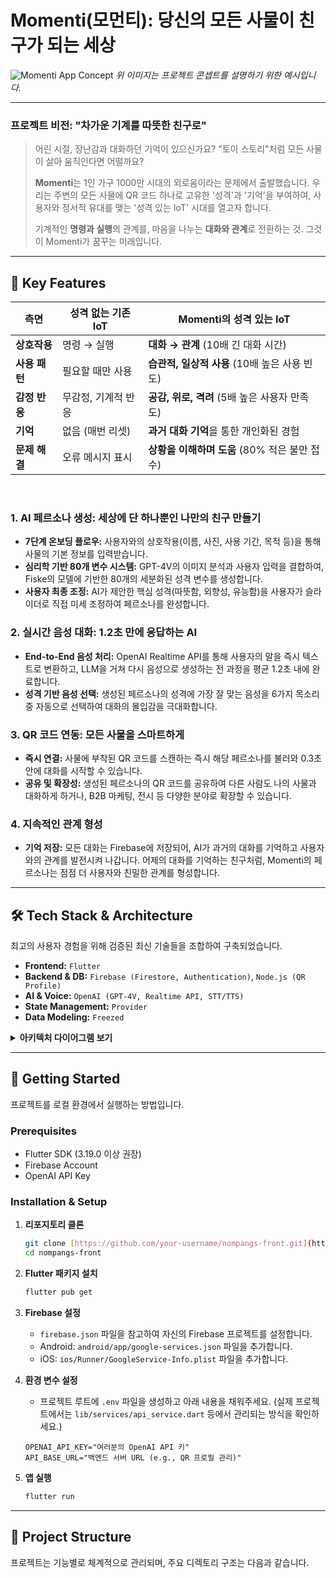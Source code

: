 # Momenti(모먼티): 당신의 모든 사물이 친구가 되는 세상

![Momenti App Concept](https://user-images.githubusercontent.com/your-username/your-repo/your-image-url.png) 
*위 이미지는 프로젝트 콘셉트를 설명하기 위한 예시입니다.*

---

### **프로젝트 비전: "차가운 기계를 따뜻한 친구로"**

> 어린 시절, 장난감과 대화하던 기억이 있으신가요? "토이 스토리"처럼 모든 사물이 살아 움직인다면 어떨까요?
>
> **Momenti**는 1인 가구 1000만 시대의 외로움이라는 문제에서 출발했습니다. 우리는 주변의 모든 사물에 QR 코드 하나로 고유한 '성격'과 '기억'을 부여하여, 사용자와 정서적 유대를 맺는 '성격 있는 IoT' 시대를 열고자 합니다.
>
> 기계적인 **명령과 실행**의 관계를, 마음을 나누는 **대화와 관계**로 전환하는 것. 그것이 Momenti가 꿈꾸는 미래입니다.

---

## 🌟 Key Features

| 측면             | 성격 없는 기존 IoT                               | **Momenti의 성격 있는 IoT** |
| ---------------- | ------------------------------------------------ | ----------------------------------------------------- |
| **상호작용** | 명령 → 실행                                      | **대화 → 관계** (10배 긴 대화 시간)                   |
| **사용 패턴** | 필요할 때만 사용                                 | **습관적, 일상적 사용** (10배 높은 사용 빈도)         |
| **감정 반응** | 무감정, 기계적 반응                              | **공감, 위로, 격려** (5배 높은 사용자 만족도)         |
| **기억** | 없음 (매번 리셋)                                 | **과거 대화 기억**을 통한 개인화된 경험               |
| **문제 해결** | 오류 메시지 표시                                 | **상황을 이해하며 도움** (80% 적은 불만 접수)         |

<br>

### 1. **AI 페르소나 생성: 세상에 단 하나뿐인 나만의 친구 만들기**
- **7단계 온보딩 플로우:** 사용자와의 상호작용(이름, 사진, 사용 기간, 목적 등)을 통해 사물의 기본 정보를 입력받습니다.
- **심리학 기반 80개 변수 시스템:** GPT-4V의 이미지 분석과 사용자 입력을 결합하여, Fiske의 모델에 기반한 80개의 세분화된 성격 변수를 생성합니다.
- **사용자 최종 조정:** AI가 제안한 핵심 성격(따뜻함, 외향성, 유능함)을 사용자가 슬라이더로 직접 미세 조정하여 페르소나를 완성합니다.

### 2. **실시간 음성 대화: 1.2초 만에 응답하는 AI**
- **End-to-End 음성 처리:** OpenAI Realtime API를 통해 사용자의 말을 즉시 텍스트로 변환하고, LLM을 거쳐 다시 음성으로 생성하는 전 과정을 평균 1.2초 내에 완료합니다.
- **성격 기반 음성 선택:** 생성된 페르소나의 성격에 가장 잘 맞는 음성을 6가지 목소리 중 자동으로 선택하여 대화의 몰입감을 극대화합니다.

### 3. **QR 코드 연동: 모든 사물을 스마트하게**
- **즉시 연결:** 사물에 부착된 QR 코드를 스캔하는 즉시 해당 페르소나를 불러와 0.3초 안에 대화를 시작할 수 있습니다.
- **공유 및 확장성:** 생성된 페르소나의 QR 코드를 공유하여 다른 사람도 나의 사물과 대화하게 하거나, B2B 마케팅, 전시 등 다양한 분야로 확장할 수 있습니다.

### 4. **지속적인 관계 형성**
- **기억 저장:** 모든 대화는 Firebase에 저장되어, AI가 과거의 대화를 기억하고 사용자와의 관계를 발전시켜 나갑니다. 어제의 대화를 기억하는 친구처럼, Momenti의 페르소나는 점점 더 사용자와 친밀한 관계를 형성합니다.

---

## 🛠️ Tech Stack & Architecture

최고의 사용자 경험을 위해 검증된 최신 기술들을 조합하여 구축되었습니다.

- **Frontend:** `Flutter`
- **Backend & DB:** `Firebase (Firestore, Authentication)`, `Node.js (QR Profile)`
- **AI & Voice:** `OpenAI (GPT-4V, Realtime API, STT/TTS)`
- **State Management:** `Provider`
- **Data Modeling:** `Freezed`

<details>
<summary><b>아키텍처 다이어그램 보기</b></summary>

![Architecture Diagram](https://user-images.githubusercontent.com/your-username/your-repo/your-architecture-image.png)
*아키텍처 다이어그램 예시입니다. 실제 프로젝트 다이어그램으로 교체하세요.*

</details>

---

## 🚀 Getting Started

프로젝트를 로컬 환경에서 실행하는 방법입니다.

### **Prerequisites**

- Flutter SDK (3.19.0 이상 권장)
- Firebase Account
- OpenAI API Key

### **Installation & Setup**

1.  **리포지토리 클론**
    ```bash
    git clone [https://github.com/your-username/nompangs-front.git](https://github.com/your-username/nompangs-front.git)
    cd nompangs-front
    ```

2.  **Flutter 패키지 설치**
    ```bash
    flutter pub get
    ```

3.  **Firebase 설정**
    - `firebase.json` 파일을 참고하여 자신의 Firebase 프로젝트를 설정합니다.
    - Android: `android/app/google-services.json` 파일을 추가합니다.
    - iOS: `ios/Runner/GoogleService-Info.plist` 파일을 추가합니다.

4.  **환경 변수 설정**
    - 프로젝트 루트에 `.env` 파일을 생성하고 아래 내용을 채워주세요. (실제 프로젝트에서는 `lib/services/api_service.dart` 등에서 관리되는 방식을 확인하세요.)
    ```
    OPENAI_API_KEY="여러분의 OpenAI API 키"
    API_BASE_URL="백엔드 서버 URL (e.g., QR 프로필 관리)"
    ```

5.  **앱 실행**
    ```bash
    flutter run
    ```

---

## 📁 Project Structure

프로젝트는 기능별로 체계적으로 관리되며, 주요 디렉토리 구조는 다음과 같습니다.